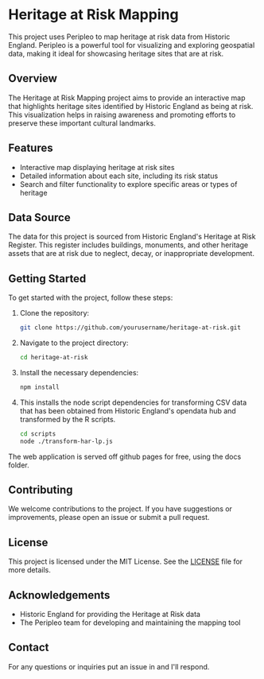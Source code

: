 # Heritage at Risk Mapping

This project uses Peripleo to map heritage at risk data from Historic England. Peripleo is a powerful tool for visualizing and exploring geospatial data, making it ideal for showcasing heritage sites that are at risk.

## Overview

The Heritage at Risk Mapping project aims to provide an interactive map that highlights heritage sites identified by Historic England as being at risk. This visualization helps in raising awareness and promoting efforts to preserve these important cultural landmarks.

## Features

- Interactive map displaying heritage at risk sites
- Detailed information about each site, including its risk status
- Search and filter functionality to explore specific areas or types of heritage

## Data Source

The data for this project is sourced from Historic England's Heritage at Risk Register. This register includes buildings, monuments, and other heritage assets that are at risk due to neglect, decay, or inappropriate development.

## Getting Started

To get started with the project, follow these steps:

1. Clone the repository:
    ```bash
    git clone https://github.com/yourusername/heritage-at-risk.git
    ```
2. Navigate to the project directory:
    ```bash
    cd heritage-at-risk
    ```
3. Install the necessary dependencies:
    ```bash
    npm install
    ```
4. This installs the node script dependencies for transforming CSV data that has been obtained from Historic England's opendata hub and transformed by the R scripts.
    ```bash
    cd scripts 
    node ./transform-har-lp.js
    ```

The web application is served off github pages for free, using the docs folder. 
## Contributing

We welcome contributions to the project. If you have suggestions or improvements, please open an issue or submit a pull request.

## License

This project is licensed under the MIT License. See the [LICENSE](LICENSE) file for more details.

## Acknowledgements

- Historic England for providing the Heritage at Risk data
- The Peripleo team for developing and maintaining the mapping tool

## Contact

For any questions or inquiries put an issue in and I'll respond.
